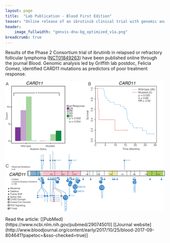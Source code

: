 ```yaml
---
layout: page
title:  "Lab Publication - Blood First Edition"
teaser: "Online release of an ibrutinib clinical trial with genomic analysis led by Felicia Gomez."
header:
    image_fullwidth: "genvis-dna-bg_optimized_v1a.png"
breadcrumb: true
---
```


Results of the Phase 2 Consortium trial of ibrutinib in relapsed or refractory follicular lymphoma ([NCT01849263](https://clinicaltrials.gov/show/NCT01849263?link_type=CLINTRIALGOV&access_num=NCT01849263&sso-checked=true)) have been published online through the journal Blood. Genomic analysis led by Griffith lab postdoc, Felicia Gomez, identified CARD11 mutations as predictors of poor treatment response.

<div class="row">
    <div class="small-12 columns">
        <img src="/assets/img/news/CARD11_figure_8.png">
    </div>
</div>
<br>
Read the article: [[PubMed](https://www.ncbi.nlm.nih.gov/pubmed/29074501)] [[Journal website](http://www.bloodjournal.org/content/early/2017/10/25/blood-2017-09-804641?papetoc=&sso-checked=true)]
